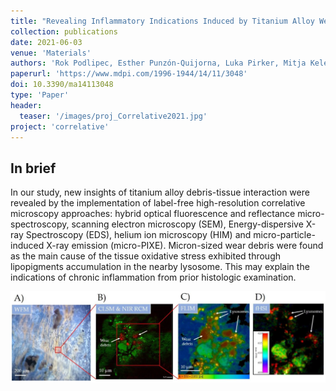 ```yaml
---
title: "Revealing Inflammatory Indications Induced by Titanium Alloy Wear Debris in Periprosthetic Tissue by Label-Free Correlative High-Resolution Ion, Electron and Optical Microspectroscopy "
collection: publications
date: 2021-06-03
venue: 'Materials'
authors: 'Rok Podlipec, Esther Punzón-Quijorna, Luka Pirker, Mitja Kelemen, Primož Vavpetič, Rajko Kavalar, Gregor Hlawacek, Janez Štrancar, Primož Pelicon, Samo K. Fokter'
paperurl: 'https://www.mdpi.com/1996-1944/14/11/3048'
doi: 10.3390/ma14113048
type: 'Paper'
header:
  teaser: '/images/proj_Correlative2021.jpg'
project: 'correlative'
---
```



In brief 
--------
In our study, new insights of titanium alloy debris-tissue interaction were revealed by the implementation of label-free high-resolution correlative microscopy approaches: 
hybrid optical fluorescence and reflectance micro-spectroscopy, scanning electron microscopy (SEM), Energy-dispersive X-ray Spectroscopy (EDS), helium ion microscopy (HIM) and micro-particle-induced X-ray emission (micro-PIXE). 
Micron-sized wear debris were found as the main cause of the tissue oxidative stress exhibited through lipopigments accumulation in the nearby lysosome. 
This may explain the indications of chronic inflammation from prior histologic examination. 

![correlative microscopy](/images/proj_Correlative2021.jpg)